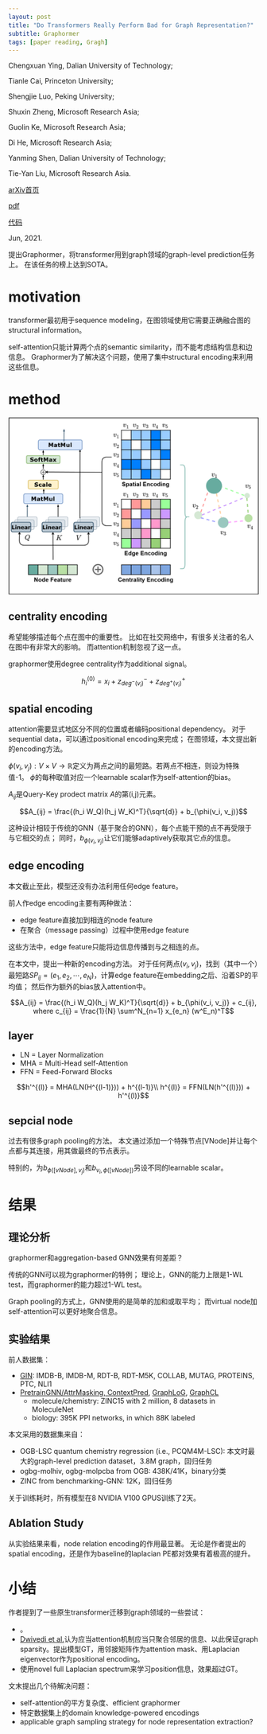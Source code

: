 ```yaml
---
layout: post
title: "Do Transformers Really Perform Bad for Graph Representation?"
subtitle: Graphormer
tags: [paper reading, Gragh]
---
```


Chengxuan Ying, Dalian University of Technology;

Tianle Cai, Princeton University;

Shengjie Luo, Peking University;

Shuxin Zheng, Microsoft Research Asia;

Guolin Ke, Microsoft Research Asia;

Di He, Microsoft Research Asia;

Yanming Shen, Dalian University of Technology;

Tie-Yan Liu, Microsoft Research Asia.

[arXiv首页](https://arxiv.org/abs/2106.05234)

[pdf](https://arxiv.org/pdf/2106.05234.pdf)

[代码](https://github.com/Microsoft/Graphormer)

Jun, 2021.

提出Graphormer，将transformer用到graph领域的graph-level prediction任务上。
在该任务的榜上达到SOTA。

# motivation

transformer最初用于sequence modeling，在图领域使用它需要正确融合图的structural information。

self-attention只能计算两个点的semantic similarity，而不能考虑结构信息和边信息。
Graphormer为了解决这个问题，使用了集中structural encoding来利用这些信息。

# method

![](../assets/paper_img/graphormer-1.png)

## centrality encoding

希望能够描述每个点在图中的重要性。
比如在社交网络中，有很多关注者的名人在图中有非常大的影响。
而attention机制忽视了这一点。

graphormer使用degree centrality作为additional signal。

$$h_i^{(0)} = x_i + z^-_{deg^-(v_i)} + z^+_{deg^+(v_i)}$$

## spatial encoding

attention需要显式地区分不同的位置或者编码positional dependency。
对于sequential data，可以通过positional encoding来完成；
在图领域，本文提出新的encoding方法。

$\phi(v_i, v_j): V \times V \rightarrow \mathbb{R}$定义为两点之间的最短路。若两点不相连，则设为特殊值-1。
$\phi$的每种取值对应一个learnable scalar作为self-attention的bias。

$A_{ij}$是Query-Key prodect matrix $A$的第(i,j)元素。

$$A_{ij} = \frac{(h_i W_Q)(h_j W_K)^T}{\sqrt{d}} + b_{\phi(v_i, v_j)}$$

这种设计相较于传统的GNN（基于聚合的GNN），每个点能干预的点不再受限于与它相交的点；
同时，$b_{\phi(v_i, v_j)}$让它们能够adaptively获取其它点的信息。

## edge encoding

本文截止至此，模型还没有办法利用任何edge feature。

前人作edge encoding主要有两种做法：
- edge feature直接加到相连的node feature
- 在聚合（message passing）过程中使用edge feature

这些方法中，edge feature只能将边信息传播到与之相连的点。

在本文中，提出一种新的encoding方法。
对于任何两点$(v_i, v_j)$，找到（其中一个）最短路$SP_{ij} = (e_1, e_2, \cdots, e_N)$，计算edge feature在embedding之后、沿着SP的平均值；
然后作为额外的bias放入attention中。

$$A_{ij} = \frac{(h_i W_Q)(h_j W_K)^T}{\sqrt{d}} + b_{\phi(v_i, v_j)} + c_{ij}, where c_{ij} = \frac{1}{N} \sum^N_{n=1} x_{e_n} (w^E_n)^T$$

## layer

- LN = Layer Normalization
- MHA = Multi-Head self-Attention
- FFN = Feed-Forward Blocks

$$h'^{(l)} = MHA(LN(H^{(l-1)})) + h^{(l-1)}\\
h^{(l)} = FFN(LN(h'^{(l)})) + h'^{(l)}$$

## sepcial node

过去有很多graph pooling的方法。
本文通过添加一个特殊节点[VNode]并让每个点都与其连接，用其做最终的节点表示。

特别的，为$b_{\phi([vNode], v_j)}$和$b_{v_i, \phi([vNode])}$另设不同的learnable scalar。

# 结果

## 理论分析

graphormer和aggregation-based GNN效果有何差距？

传统的GNN可以视为graphormer的特例；
理论上，GNN的能力上限是1-WL test，而graphormer的能力超过1-WL test。

Graph pooling的方式上，GNN使用的是简单的加和或取平均；
而virtual node加self-attention可以更好地聚合信息。

## 实验结果

前人数据集：
- [GIN](https://arxiv.org/abs/1810.00826): IMDB-B, IMDB-M, RDT-B, RDT-M5K, COLLAB, MUTAG, PROTEINS, PTC, NLI1
- [PretrainGNN/AttrMasking, ContextPred](https://arxiv.org/abs/1905.12265), [GraphLoG](https://arxiv.org/abs/2106.04113), [GraphCL](https://arxiv.org/abs/2010.13902)
  - molecule/chemistry: ZINC15 with 2 million, 8 datasets in MoleculeNet
  - biology: 395K PPI networks, in which 88K labeled

本文采用的数据集来自：
- OGB-LSC quantum chemistry regression (i.e., PCQM4M-LSC): 本文时最大的graph-level prediction dataset，3.8M graph，回归任务
- ogbg-molhiv, ogbg-molpcba from OGB: 438K/41K，binary分类
- ZINC from benchmarking-GNN: 12K，回归任务

关于训练耗时，所有模型在8 NVIDIA V100 GPUS训练了2天。

## Ablation Study

从实验结果来看，node relation encoding的作用最显著。
无论是作者提出的spatial encoding，还是作为baseline的laplacian PE都对效果有着极高的提升。

# 小结

作者提到了一些原生transformer迁移到graph领域的一些尝试：
- 。
- [Dwivedi et al.]()认为应当attention机制应当只聚合邻居的信息、以此保证graph sparsity。提出模型GT，用邻接矩阵作为attention mask、用Laplacian eigenvector作为positional encoding。
- 使用novel full Laplacian spectrum来学习position信息，效果超过GT。

文末提出几个待解决问题：
- self-attention的平方复杂度、efficient graphormer
- 特定数据集上的domain knowledge-powered encodings
- applicable graph sampling strategy for node representation extraction?
